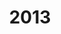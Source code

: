 ---
title: '2013'
indice: 0.39842111831824445
countries:
- title: Australia
  code: AUS
  indice: 0.44584752924146176
- title: Austria
  code: AUT
  indice: 0.38156191634516384
- title: Belgium
  code: BEL
  indice: 0.43786894177123675
- title: Czechia
  code: CZE
  indice: 0.3492041027091865
- title: Denmark
  code: DNK
  indice: 0.42180187742547215
- title: Finland
  code: FIN
  indice: 0.4072080530387278
- title: France
  code: FRA
  indice: 0.4585264250347745
- title: Germany
  code: DEU
  indice: 0.40401994922339163
- title: Greece
  code: GRC
  indice: 0.44161058435160544
- title: Hungary
  code: HUN
  indice: 0.3725489640496355
- title: Iceland
  code: ISL
  indice: 0.41885848851765745
- title: Ireland
  code: IRL
  indice: 0.4209112450498004
- title: Italy
  code: ITA
  indice: 0.42271369601234965
- title: Japan
  code: JPN
  indice: 0.39745359590180285
- title: Korea
  code: KOR
  indice: 0.3488905801069393
- title: Luxembourg
  code: LUX
  indice: 0.5529183967983552
- title: Mexico
  code: MEX
  indice: 0.34516799005167303
- title: Netherlands
  code: NLD
  indice: 0.44338497147816996
- title: New Zealand
  code: NZL
  indice: 0.4345761101876038
- title: Norway
  code: NOR
  indice: 0.3801407319189634
- title: Poland
  code: POL
  indice: 0.33876150865993887
- title: Portugal
  code: PRT
  indice: 0.41171194193781446
- title: Slovakia
  code: SVK
  indice: 0.38176934734110607
- title: Spain
  code: ESP
  indice: 0.41417228279022644
- title: Sweden
  code: SWE
  indice: 0.42595219260091993
- title: Switzerland
  code: CHE
  indice: 0.40754026003358923
- title: Turkey
  code: TUR
  indice: 0.3265953302733929
- title: United Kingdom
  code: GBR
  indice: 0.47299921272698553
- title: Chile
  code: CHL
  indice: 0.3890484324122791
- title: China
  code: CHN
  indice: 0.3076919443477347
- title: Estonia
  code: EST
  indice: 0.38024832425138444
- title: India
  code: IND
  indice: 0.30846740203024037
- title: Indonesia
  code: IDN
  indice: 0.23301679633422193
- title: Russian Federation
  code: RUS
  indice: 0.3657424826620583
- title: Slovenia
  code: SVN
  indice: 0.366142122133518
- title: South Africa
  code: ZAF
  indice: 0.41918660884457504
- title: Euro area
  code: EA
  indice: 0.4243729932691548
- title: Europe
  code: EU
  indice: 0.4190349179977413
- title: United States
  code: USA
  indice: 0.46777133332055876
- title: Israel
  code: ISR
  indice: 0.4607754944937007
- title: Canada
  code: CAN
  indice: 0.42333121096639487
- title: Brazil
  code: BRA
  indice: 0.4009727359763654
- title: El Salvador
  code: LVA
  indice: 0.40001360404369435
- title: Costa Rica
  code: CRI
  indice: 0.4196512312647451
- title: Lithuania
  code: LTU
  indice: 0.3158561722080282
- title: Colombia
  code: COL
  indice: 0.3613314105049026
---